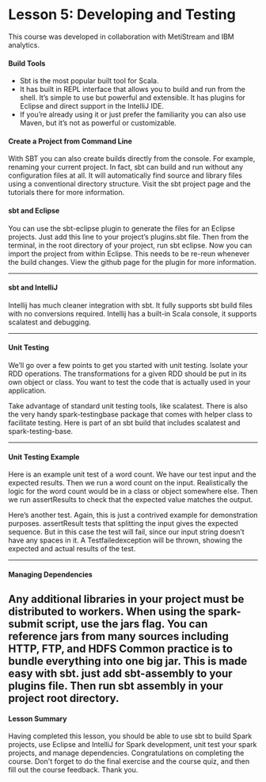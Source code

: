 Lesson 5: Developing and Testing
=========================================
This course was developed in collaboration with MetiStream and IBM analytics.
#### Build Tools
- Sbt is the most popular built tool for Scala.
- It has built in REPL interface that allows you to build and run from the shell. It’s simple to use but
powerful and extensible. It has plugins for Eclipse and direct support in the IntelliJ IDE.
- If you’re already using it or just prefer the familiarity you can also use Maven, but it’s not as powerful or
customizable.

#### Create a Project from Command Line
With SBT you can also create builds directly from the console. For example, renaming your current
project.
In fact, sbt can build and run without any configuration files at all. It will automatically find source and
library files using a conventional directory structure. Visit the sbt project page and the tutorials there for
more information.

#### sbt and Eclipse
You can use the sbt-eclipse plugin to generate the files for an Eclipse projects.
Just add this line to your project’s plugins.sbt file.
Then from the terminal, in the root directory of your project, run sbt eclipse.
Now you can import the project from within Eclipse. This needs to be re-reun whenever the build
changes.
View the github page for the plugin for more information.

-----------------------------------------------------------
#### sbt and IntelliJ
Intellij has much cleaner integration with sbt. It fully supports sbt build files with no conversions
required. Intellij has a built-in Scala console, it supports scalatest and debugging.

------------------------------------------------------------
#### Unit Testing
We’ll go over a few points to get you started with unit testing.
Isolate your RDD operations. The transformations for a given RDD should be put in its own object or
class. You want to test the code that is actually used in your application.

Take advantage of standard unit testing tools, like scalatest. There is also the very handy spark-testingbase
package that comes with helper class to facilitate testing.
Here is part of an sbt build that includes scalatest and spark-testing-base.

------------------------------------------------------------
#### Unit Testing Example
Here is an example unit test of a word count.
We have our test input and the expected results.
Then we run a word count on the input. Realistically the logic for the word count would be in a class or
object somewhere else. Then we run assertResults to check that the expected value matches the
output.

Here’s another test. Again, this is just a contrived example for demonstration purposes.
assertResult tests that splitting the input gives the expected sequence.
But in this case the test will fail, since our input string doesn’t have any spaces in it.
A Testfailedexception will be thrown, showing the expected and actual results of the test.

------------------------------------------------------------
#### Managing Dependencies
Any additional libraries in your project must be distributed to workers.
When using the spark-submit script, use the jars flag. You can reference jars from many sources
including HTTP, FTP, and HDFS
Common practice is to bundle everything into one big jar.
This is made easy with sbt. just add sbt-assembly to your plugins file. Then run sbt assembly in your
project root directory.
-----------------------------------------------------------
#### Lesson Summary
Having completed this lesson, you should be able to use sbt to build Spark projects, use Eclipse and
IntelliJ for Spark development, unit test your spark projects, and manage dependencies.
Congratulations on completing the course. Don't forget to do the final exercise and the course quiz, and
then fill out the course feedback.
Thank you.
